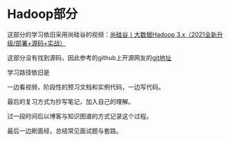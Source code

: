 # Hadoop部分

这部分的学习依旧采用尚硅谷的视频：[尚硅谷丨大数据Hadoop 3.x（2021全新升级/部署+源码+实战）](https://www.bilibili.com/video/BV1Qp4y1n7EN?t=21)

这部分没有找到源码，因此参考的github上开源网友的[git地址](https://github.com/BMDACMER/Hadoop)

学习路径依旧是

一边看视频，阶段性的预习文档和实例代码，一边写代码。

最后的复习方式为抄写笔记，加入自己的理解。

过一段时间后以博客与知识图谱的方式记录这个过程。

最后一边刷面经，总结常见面试题与套路。


